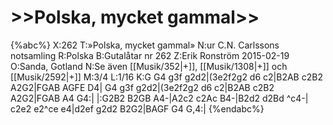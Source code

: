 # >>Polska, mycket gammal>>

{%abc%}
X:262
T:»Polska, mycket gammal»
N:ur C.N. Carlssons notsamling
R:Polska
B:Gutalåtar nr 262
Z:Erik Ronström 2015-02-19
O:Sanda, Gotland
N:Se även [[Musik/352|+]], [[Musik/1308|+]] och [[Musik/2592|+]]
M:3/4
L:1/16
K:G
G4 g3f g2d2|(3e2f2g2 d6 c2|B2AB c2B2 A2G2|FGAB AGFE D4|
G4 g3f g2d2|(3e2f2g2 d6 c2|B2AB c2B2 A2G2|FGAB A4 G4:|
|:G2B2 B2GB A4-|A2c2 c2Ac B4-|B2d2 d2Bd ^c4-|
c2e2 e2^ce e4|d2ef g2d2 B2G2|BAGF G4 G,4:|
{%endabc%}
